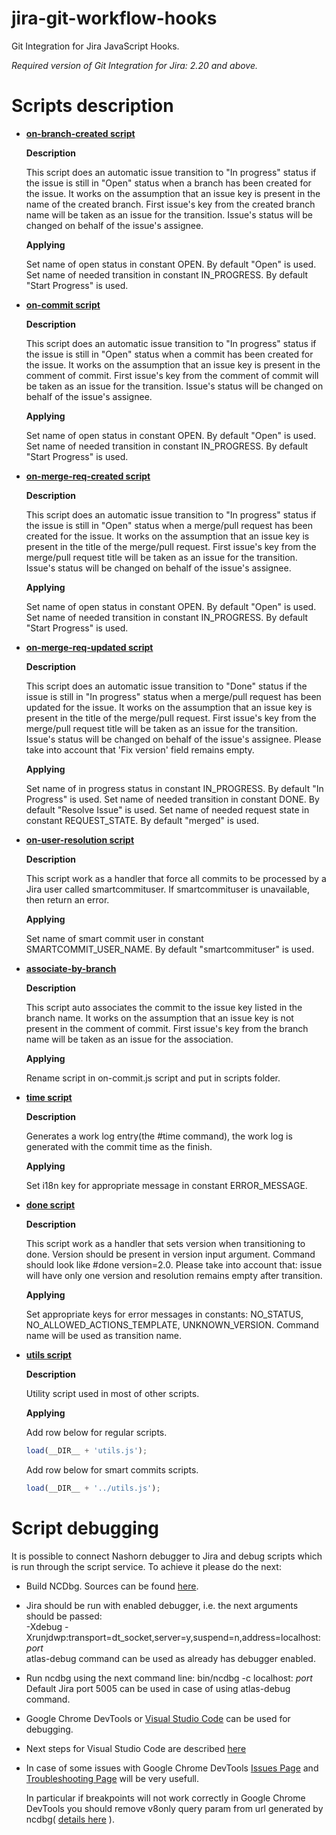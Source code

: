 # jira-git-workflow-hooks
Git Integration for Jira JavaScript Hooks.

*Required version of Git Integration for Jira: 2.20 and above.*

# Scripts description

* [**on-branch-created script**](http://github.com/BigBrassBand/jira-git-workflow-hooks/blob/master/scripts/on-branch-created.js)
  
  **Description**

  This script does an automatic issue transition to "In progress" status if
  the issue is still in "Open" status when a branch has been created for the issue.
  It works on the assumption that an issue key is present in the name of the created branch.
  First issue's key from the created branch name will be taken as an issue for the transition.
  Issue's status will be changed on behalf of the issue's assignee.

  **Applying**

  Set name of open status in constant OPEN. By default "Open" is used.
  Set name of needed transition in constant IN_PROGRESS. By default "Start Progress" is used.

* [**on-commit script**](http://github.com/BigBrassBand/jira-git-workflow-hooks/blob/master/scripts/on-commit.js)

  **Description**

  This script does an automatic issue transition to "In progress" status if
  the issue is still in "Open" status when a commit has been created for the issue.
  It works on the assumption that an issue key is present in the comment of commit.
  First issue's key from the comment of commit will be taken as an issue for the transition.
  Issue's status will be changed on behalf of the issue's assignee.

  **Applying**

  Set name of open status in constant OPEN. By default "Open" is used.
  Set name of needed transition in constant IN_PROGRESS. By default "Start Progress" is used.

* [**on-merge-req-created script**](http://github.com/BigBrassBand/jira-git-workflow-hooks/blob/master/scripts/on-merge-req-created.js)
  
  **Description**

  This script does an automatic issue transition to "In progress" status if
  the issue is still in "Open" status when a merge/pull request has been created for the issue.
  It works on the assumption that an issue key is present in the title of the merge/pull request.
  First issue's key from the merge/pull request title will be taken as an issue for the transition.
  Issue's status will be changed on behalf of the issue's assignee.

  **Applying**

  Set name of open status in constant OPEN. By default "Open" is used.
  Set name of needed transition in constant IN_PROGRESS. By default "Start Progress" is used.

* [**on-merge-req-updated script**](http://github.com/BigBrassBand/jira-git-workflow-hooks/blob/master/scripts/on-merge-req-updated.js)
  
  **Description**

  This script does an automatic issue transition to "Done" status if
  the issue is still in "In progress" status when a merge/pull request has been updated for the issue.
  It works on the assumption that an issue key is present in the title of the merge/pull request.
  First issue's key from the merge/pull request title will be taken as an issue for the transition.
  Issue's status will be changed on behalf of the issue's assignee.
  Please take into account that 'Fix version' field remains empty.

  **Applying**

  Set name of in progress status in constant IN_PROGRESS. By default "In Progress" is used.
  Set name of needed transition in constant DONE. By default "Resolve Issue" is used.
  Set name of needed request state in constant REQUEST_STATE. By default "merged" is used.

* [**on-user-resolution script**](http://github.com/BigBrassBand/jira-git-workflow-hooks/blob/master/scripts/on-user-resolution.js)
  
  **Description**

  This script work as a handler that force all commits to be processed by a Jira user called smartcommituser.
  If smartcommituser is unavailable, then return an error.

  **Applying**

  Set name of smart commit user in constant SMARTCOMMIT_USER_NAME. By default "smartcommituser" is used.
  
* [**associate-by-branch**](http://github.com/BigBrassBand/jira-git-workflow-hooks/blob/master/scripts/associate-by-branch.js)

  **Description**
  
  This script auto associates the commit to the issue key listed in the branch name.
  It works on the assumption that an issue key is not present in the comment of commit.
  First issue's key from the branch name will be taken as an issue for the association.
  
  **Applying**
  
  Rename script in on-commit.js script and put in scripts folder.

* [**time script**](http://github.com/BigBrassBand/jira-git-workflow-hooks/blob/master/scripts/smartcommit/time.js)
  
  **Description**

  Generates a work log entry(the #time command), the work log is generated with the commit time as
  the finish.

  **Applying**

  Set i18n key for appropriate message in constant ERROR_MESSAGE.
  
* [**done script**](https://github.com/BigBrassBand/jira-git-workflow-hooks/blob/master/scripts/smartcommit/done.js)
  
  **Description**

  This script work as a handler that sets version when transitioning to done.
  Version should be present in version input argument.
  Command should look like #done version=2.0.
  Please take into account that:
  issue will have only one version and resolution remains empty after transition.

  **Applying**

  Set appropriate keys for error messages in constants: NO_STATUS, NO_ALLOWED_ACTIONS_TEMPLATE, UNKNOWN_VERSION.
  Command name will be used as transition name.
  
* [**utils script**](http://github.com/BigBrassBand/jira-git-workflow-hooks/blob/master/scripts/utils.js)
  
  **Description**

  Utility script used in most of other scripts.

  **Applying**

  Add row below for regular scripts.
  ```javascript
  load(__DIR__ + 'utils.js');
  ```

  Add row below for smart commits scripts.
  ```javascript
  load(__DIR__ + '../utils.js');
  ```
# Script debugging
  
It is possible to connect Nashorn debugger to Jira and debug scripts which is run through the script service. 
To achieve it please do the next:
  * Build NCDbg. Sources can be found [here](https://github.com/provegard/ncdbg).
  * Jira should be run with enabled debugger, i.e. the next arguments should be passed:  
    -Xdebug -Xrunjdwp:transport=dt_socket,server=y,suspend=n,address=localhost: *port*  
    atlas-debug command can be used as already has debugger enabled.
  * Run ncdbg using the next command line: bin/ncdbg -c localhost: *port*  
    Default Jira port 5005 can be used in case of using atlas-debug command.
  * Google Chrome DevTools or [Visual Studio Code](https://code.visualstudio.com/) can be used for debugging.
  * Next steps for Visual Studio Code are described [here](https://github.com/provegard/ncdbg/blob/master/docs/VSCode.md)
  * In case of some issues with Google Chrome DevTools [Issues Page](https://github.com/provegard/ncdbg/issues) and [Troubleshooting Page](https://github.com/provegard/ncdbg/blob/master/docs/Troubleshooting.md) will be very usefull.  
  
    In particular if breakpoints will not work correctly in Google Chrome DevTools you should remove v8only query param from url generated by ncdbg( [details here](https://github.com/provegard/ncdbg/issues/100) ).

